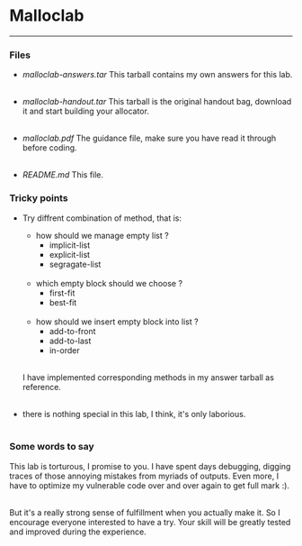 # Malloclab
---
### Files
* _malloclab-answers.tar_
    This tarball contains my own answers for this lab.<br/><br/>

* _malloclab-handout.tar_
    This tarball is the original handout bag, download it and start building your allocator.<br/><br/>

* _malloclab.pdf_
    The guidance file, make sure you have read it through before coding.<br/><br/>

* _README.md_
    This file.

### Tricky points
* Try diffrent combination of method, that is:
    * how should we manage empty list ?
        * implicit-list
        * explicit-list
        * segragate-list<br/><br/>
    * which empty block should we choose ? 
        * first-fit 
        * best-fit<br/><br/>
    * how should we insert empty block into list ?
        * add-to-front 
        * add-to-last
        * in-order<br/><br/>

    I have implemented corresponding methods in my answer tarball as reference.<br/><br/>

* there is nothing special in this lab, I think, it's only laborious.<br/><br/>

### Some words to say
This lab is torturous, I promise to you. I have spent days debugging, digging traces of those annoying mistakes from myriads of outputs. Even more, I have to optimize my vulnerable code over and over again to get full mark :).<br/><br/>

But it's a really strong sense of fulfillment when you actually make it. So I encourage everyone interested to have a try. Your skill will be greatly tested and improved during the experience.

